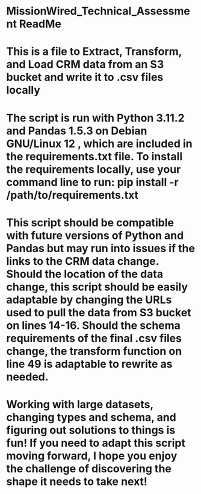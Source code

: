# MissionWired_Technical_Assessment ReadMe

# This is a file to Extract, Transform, and Load CRM data from an S3 bucket and write it to .csv files locally

# The script is run with Python 3.11.2 and Pandas 1.5.3 on Debian GNU/Linux 12 , which are included in the requirements.txt file. To install the requirements locally, use your command line to run: pip install -r /path/to/requirements.txt

# This script should be compatible with future versions of Python and Pandas but may run into issues if the links to the CRM data change. Should the location of the data change, this script should be easily adaptable by changing the URLs used to pull the data from S3 bucket on lines 14-16. Should the schema requirements of the final .csv files change, the transform function on line 49 is adaptable to rewrite as needed.

# Working with large datasets, changing types and schema, and figuring out solutions to things is fun! If you need to adapt this script moving forward, I hope you enjoy the challenge of discovering the shape it needs to take next!
